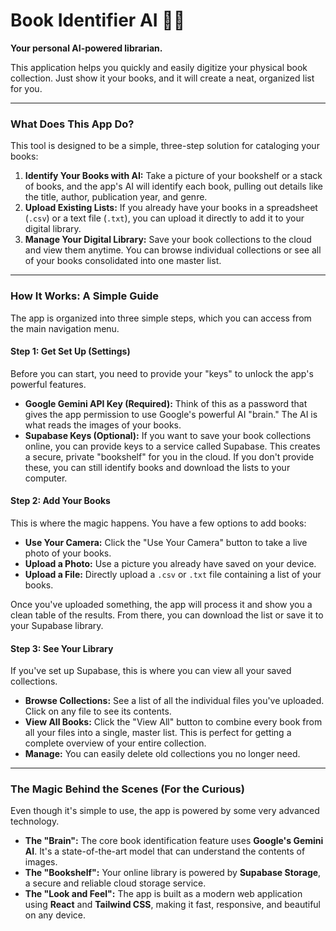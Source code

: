 # Book Identifier AI 📖✨

**Your personal AI-powered librarian.**

This application helps you quickly and easily digitize your physical book collection. Just show it your books, and it will create a neat, organized list for you.

---

### What Does This App Do?

This tool is designed to be a simple, three-step solution for cataloging your books:

1.  **Identify Your Books with AI:** Take a picture of your bookshelf or a stack of books, and the app's AI will identify each book, pulling out details like the title, author, publication year, and genre.
2.  **Upload Existing Lists:** If you already have your books in a spreadsheet (`.csv`) or a text file (`.txt`), you can upload it directly to add it to your digital library.
3.  **Manage Your Digital Library:** Save your book collections to the cloud and view them anytime. You can browse individual collections or see all of your books consolidated into one master list.

---

### How It Works: A Simple Guide

The app is organized into three simple steps, which you can access from the main navigation menu.

#### Step 1: Get Set Up (Settings)

Before you can start, you need to provide your "keys" to unlock the app's powerful features.

*   **Google Gemini API Key (Required):** Think of this as a password that gives the app permission to use Google's powerful AI "brain." The AI is what reads the images of your books.
*   **Supabase Keys (Optional):** If you want to save your book collections online, you can provide keys to a service called Supabase. This creates a secure, private "bookshelf" for you in the cloud. If you don't provide these, you can still identify books and download the lists to your computer.

#### Step 2: Add Your Books

This is where the magic happens. You have a few options to add books:

*   **Use Your Camera:** Click the "Use Your Camera" button to take a live photo of your books.
*   **Upload a Photo:** Use a picture you already have saved on your device.
*   **Upload a File:** Directly upload a `.csv` or `.txt` file containing a list of your books.

Once you've uploaded something, the app will process it and show you a clean table of the results. From there, you can download the list or save it to your Supabase library.

#### Step 3: See Your Library

If you've set up Supabase, this is where you can view all your saved collections.

*   **Browse Collections:** See a list of all the individual files you've uploaded. Click on any file to see its contents.
*   **View All Books:** Click the "View All" button to combine every book from all your files into a single, master list. This is perfect for getting a complete overview of your entire collection.
*   **Manage:** You can easily delete old collections you no longer need.

---

### The Magic Behind the Scenes (For the Curious)

Even though it's simple to use, the app is powered by some very advanced technology.

*   **The "Brain":** The core book identification feature uses **Google's Gemini AI**. It's a state-of-the-art model that can understand the contents of images.
*   **The "Bookshelf":** Your online library is powered by **Supabase Storage**, a secure and reliable cloud storage service.
*   **The "Look and Feel":** The app is built as a modern web application using **React** and **Tailwind CSS**, making it fast, responsive, and beautiful on any device.
